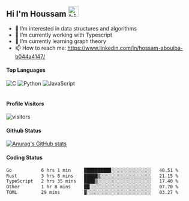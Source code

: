 ## Hi I'm Houssam <img src="https://user-images.githubusercontent.com/1303154/88677602-1635ba80-d120-11ea-84d8-d263ba5fc3c0.gif" width="28px" alt="hi">

- 👀 I’m interested in data structures and algorithms
- 🔭 I’m currently working with Typescript
- 🌱 I’m currently learning graph theory
- 📫 How to reach me: https://www.linkedin.com/in/hossam-abouiba-b044a4147/

#### Top Languages

![C](https://img.shields.io/badge/c-%2300599C.svg?style=for-the-badge&logo=c&logoColor=white)
![Python](https://img.shields.io/badge/python-%2314354C.svg?style=for-the-badge&logo=python&logoColor=white)
![JavaScript](https://img.shields.io/badge/javascript-%23323330.svg?style=for-the-badge&logo=javascript&logoColor=%23F7DF1E)
<br />
<br />
#### Profile Visitors
![visitors](https://visitor-badge.glitch.me/badge?page_id=project-HOSSAM.project-HOSSAM)

#### Github Status
[![Anurag's GitHub stats](https://github-readme-stats.vercel.app/api?username=0xPride&theme=tokyonight)](https://github.com/anuraghazra/github-readme-stats)

#### Coding Status
<!--START_SECTION:waka-->

```txt
Go           6 hrs 1 min     ██████████░░░░░░░░░░░░░░░   40.51 %
Rust         3 hrs 8 mins    █████▒░░░░░░░░░░░░░░░░░░░   21.15 %
TypeScript   2 hrs 35 mins   ████▒░░░░░░░░░░░░░░░░░░░░   17.40 %
Other        1 hr 8 mins     ██░░░░░░░░░░░░░░░░░░░░░░░   07.70 %
TOML         29 mins         ▓░░░░░░░░░░░░░░░░░░░░░░░░   03.27 %
```

<!--END_SECTION:waka-->
